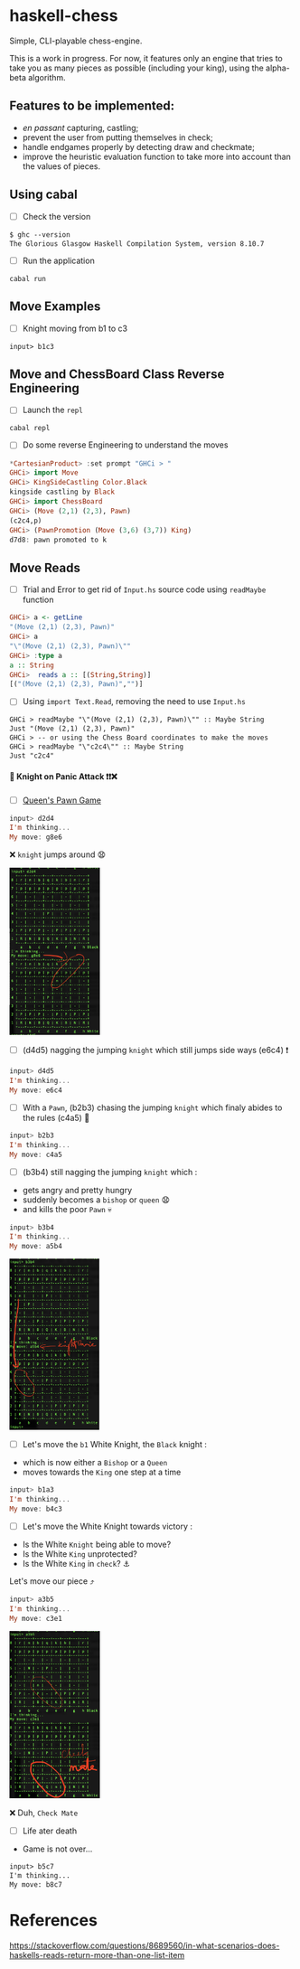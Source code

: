 # haskell-chess

Simple, CLI-playable chess-engine.

This is a work in progress. For now, it features only an engine that tries to
take you as many pieces as possible (including your king), using the
alpha-beta algorithm.

## Features to be implemented:
* *en passant* capturing, castling;
* prevent the user from putting themselves in check;
* handle endgames properly by detecting draw and checkmate;
* improve the heuristic evaluation function to take more into account than the
  values of pieces.


## Using cabal

- [ ] Check the version

```
$ ghc --version
The Glorious Glasgow Haskell Compilation System, version 8.10.7
```

- [ ] Run the application

```
cabal run
```

## Move Examples

- [ ] Knight moving from b1 to c3

```
input> b1c3
```

## Move and ChessBoard Class Reverse Engineering

- [ ] Launch the `repl`

```
cabal repl
```

- [ ] Do some reverse Engineering to understand the moves

```haskell
*CartesianProduct> :set prompt "GHCi > "
GHCi> import Move
GHCi> KingSideCastling Color.Black
kingside castling by Black
GHCi> import ChessBoard
GHCi> (Move (2,1) (2,3), Pawn)
(c2c4,p)
GHCi> (PawnPromotion (Move (3,6) (3,7)) King)
d7d8: pawn promoted to k
```

## Move Reads

- [ ] Trial and Error to get rid of `Input.hs` source code using `readMaybe` function

```haskell
GHCi> a <- getLine
"(Move (2,1) (2,3), Pawn)"
GHCi> a
"\"(Move (2,1) (2,3), Pawn)\""
GHCi> :type a
a :: String
GHCi>  reads a :: [(String,String)]
[("(Move (2,1) (2,3), Pawn)","")]
```

- [ ] Using `import Text.Read`, removing the need to use `Input.hs`

```
GHCi > readMaybe "\"(Move (2,1) (2,3), Pawn)\"" :: Maybe String
Just "(Move (2,1) (2,3), Pawn)"
GHCi > -- or using the Chess Board coordinates to make the moves
GHCi > readMaybe "\"c2c4\"" :: Maybe String
Just "c2c4"
```

#### :unicorn: Knight on Panic Attack :exclamation::exclamation::x:

- [ ] [Queen's Pawn Game](https://en.wikipedia.org/wiki/Queen's_Pawn_Game)

```haskell
input> d2d4
I'm thinking...
My move: g8e6
```

:x: `knight` jumps around :anguished:

 <img src="images/illegal-move.png" width=160  height=296 > </img>

- [ ] (d4d5) nagging the jumping `knight` which still jumps side ways (e6c4) :exclamation:

```haskell
input> d4d5
I'm thinking...
My move: e6c4
```
- [ ] With a `Pawn`, (b2b3) chasing the jumping `knight` which finaly abides to the rules (c4a5) :tada:

```haskell
input> b2b3
I'm thinking...
My move: c4a5
```

- [ ] (b3b4) still nagging the jumping `knight` which :

* gets angry and pretty hungry
* suddenly becomes a `bishop` or `queen` :anguished:
* and kills the poor `Pawn` :skull:

```haskell
input> b3b4
I'm thinking...
My move: a5b4
```

 <img src="images/knight-upset.png" width=159  height=303 > </img>
 
 - [ ] Let's move the `b1` White Knight, the `Black` knight : 

* which is now either a `Bishop` or a `Queen` 
* moves towards the `King` one step at a time

```haskell
input> b1a3
I'm thinking...
My move: b4c3
```

 - [ ] Let's move the White Knight towards victory : 

* Is the White `Knight` being able to move?
* Is the White `King` unprotected?
* Is the White `King` in `check`? :anchor:

Let's move our piece :arrow_heading_up:

 ```haskell
 input> a3b5
I'm thinking...
My move: c3e1
```

 <img src="images/check-mate.png" width=160  height=296 > </img>

:x: Duh, `Check Mate`

- [ ] Life ater death

* Game is not over...

```
input> b5c7
I'm thinking...
My move: b8c7
```

# References

https://stackoverflow.com/questions/8689560/in-what-scenarios-does-haskells-reads-return-more-than-one-list-item



